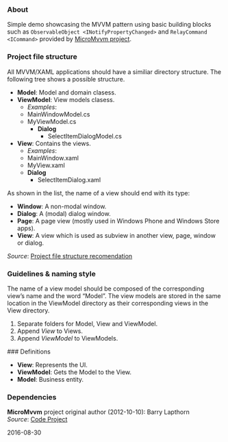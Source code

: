 ﻿### About

Simple demo showcasing the MVVM pattern using basic building blocks such as `ObservableObject <INotifyPropertyChanged>` and `RelayCommand <ICommand>` 
provided by [MicroMvvm project](#dep).


### Project file structure

All MVVM/XAML applications should have a similiar directory structure. The following tree shows a possible structure.

- **Model**: Model and domain clasess.
- **ViewModel**: View models clasess.
    - *Examples*:
	- MainWindowModel.cs
	- MyViewModel.cs
		- **Dialog**
			- SelectItemDialogModel.cs
- **View**: Contains the views.
    - *Examples*:
	- MainWindow.xaml
	- MyView.xaml
	- **Dialog**
		- SelectItemDialog.xaml

As shown in the list, the name of a view should end with its type:

* **Window**: A non-modal window.
* **Dialog**: A (modal) dialog window.
* **Page**: A page view (mostly used in Windows Phone and Windows Store apps).
* **View**: A view which is used as subview in another view, page, window or dialog.

*Source*: [Project file structure recomendation](http://blog.rsuter.com/recommendations-best-practices-implementing-mvvm-xaml-net-applications)

### Guidelines & naming style

The name of a view model should be composed of the corresponding view’s name and the word “Model”. 
The view models are stored in the same location in the ViewModel directory as their corresponding views in the View directory.

1. Separate folders for Model, View and ViewModel.
2. Append *View* to Views.
3. Append *ViewModel* to ViewModels.

<a name="dep">### Definitions</a>

- **View**: Represents the UI.
- **ViewModel**: Gets the Model to the View.
- **Model**: Business entity.

### Dependencies

**MicroMvvm** project original author (2012-10-10): Barry Lapthorn  
*Source*: [Code Project](http://www.codeproject.com/Articles/165368/WPF-MVVM-Quick-Start-Tutorial)

2016-08-30